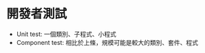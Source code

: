 # 開發者測試
* Unit test: 一個類別、子程式、小程式
* Component test: 相比於上條，規模可能是較大的類別、套件、程式
<!--stackedit_data:
eyJoaXN0b3J5IjpbNzc5NTQxMDg5LC0xMTkwNjE0NTA1XX0=
-->